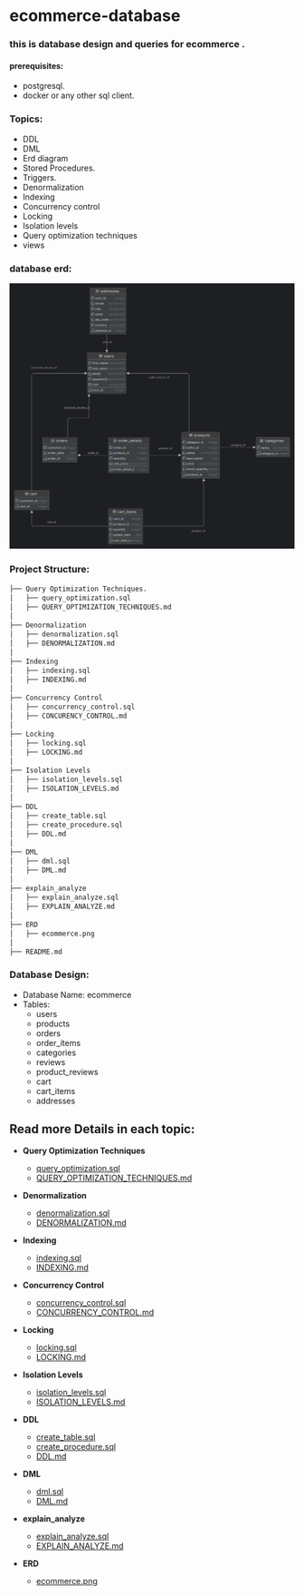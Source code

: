 # ecommerce-database
### this is database design and queries for ecommerce .

#### prerequisites:
* postgresql.
* docker or any other sql client.

### Topics:
* DDL 
* DML
* Erd diagram
* Stored Procedures.
* Triggers.
* Denormalization
* Indexing
* Concurrency control
* Locking
* Isolation levels
* Query optimization techniques
* views

### database erd:
![image](erd/ecommerce.png)

### Project Structure:
```
├── Query Optimization Techniques.
│   ├── query_optimization.sql
│   ├── QUERY_OPTIMIZATION_TECHNIQUES.md
│
├── Denormalization
│   ├── denormalization.sql
│   ├── DENORMALIZATION.md
│
├── Indexing
│   ├── indexing.sql
│   ├── INDEXING.md
│
├── Concurrency Control
│   ├── concurrency_control.sql
│   ├── CONCURENCY_CONTROL.md
│
├── Locking
│   ├── locking.sql
│   ├── LOCKING.md
│
├── Isolation Levels
│   ├── isolation_levels.sql
│   ├── ISOLATION_LEVELS.md
│
├── DDL
│   ├── create_table.sql
│   ├── create_procedure.sql
│   ├── DDL.md
│
├── DML
│   ├── dml.sql
│   ├── DML.md
│
├── explain_analyze
│   ├── explain_analyze.sql
│   ├── EXPLAIN_ANALYZE.md
│
├── ERD
│   ├── ecommerce.png
│
├── README.md
```

### Database Design:
* Database Name: ecommerce
* Tables:
  * users
  * products
  * orders
  * order_items
  * categories
  * reviews
  * product_reviews
  * cart
  * cart_items
  * addresses

## Read more Details in each topic:

- **Query Optimization Techniques**
  - [query_optimization.sql](./query_optimization_techniques/query_optimization.sql)
  - [QUERY_OPTIMIZATION_TECHNIQUES.md](./query_optimization_techniques/QUERY_OPTIMIZATION_TECHNIQUES.md)
  
- **Denormalization**
  - [denormalization.sql](./denormalization/denormalization.sql)
  - [DENORMALIZATION.md](./denormalization/DENORMALIZATION.md)

- **Indexing**
  - [indexing.sql](./indexing/indexing.sql)
  - [INDEXING.md](./indexing/INDEXING.md)

- **Concurrency Control**
  - [concurrency_control.sql](./concurrency_control/concurrency_control.sql)
  - [CONCURRENCY_CONTROL.md](./concurrency_control/CONCURRENCY_CONTROL.md)

- **Locking**
  - [locking.sql](./locking/locking.sql)
  - [LOCKING.md](./locking/LOCKING.md)

- **Isolation Levels**
  - [isolation_levels.sql](./isolation_levels/isolation_levels.sql)
  - [ISOLATION_LEVELS.md](./isolation_levels/ISOLATION_LEVELS.md)

- **DDL**
  - [create_table.sql](./ddl/create_table.sql)
  - [create_procedure.sql](./ddl/create_procedure.sql)
  - [DDL.md](./DDL/DDL.md)

- **DML**
  - [dml.sql](./dml/dml.sql)
  - [DML.md](./dml/DML.md)
- **explain_analyze**
  - [explain_analyze.sql](./explain_analyze/explain_analyze.sql)
  - [EXPLAIN_ANALYZE.md](./explain_analyze/EXPLAIN_ANALYZE.md)  

- **ERD**
  - [ecommerce.png](./erd/ecommerce.png)



